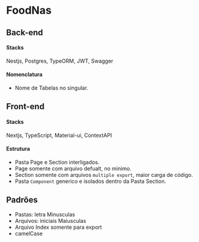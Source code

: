 # FoodNas

## Back-end
#### Stacks
Nestjs, Postgres, TypeORM, JWT, Swagger

#### Nomenclatura
- Nome de Tabelas no singular.

## Front-end
#### Stacks
Nextjs, TypeScript, Material-ui, ContextAPI

#### Estrutura
- Pasta Page e Section interligados.
- Page somente com arquivo defualt, no minimo.
- Section somente com arquivos `multiple export`, maior carga de código.
- Pasta `Component` generico e isolados dentro da Pasta Section.

## Padrões
- Pastas: letra Minusculas
- Arquivos: iniciais Maiusculas
- Arquivo Index somente para export
- camelCase
